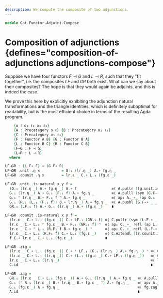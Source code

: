 ```yaml
---
description: We compute the composite of two adjunctions.
---
```


<!--
```agda
{-# OPTIONS --lossy-unification #-}
open import Cat.Functor.Adjoint
open import Cat.Prelude

import Cat.Functor.Reasoning
import Cat.Reasoning
```
-->

```agda
module Cat.Functor.Adjoint.Compose
```

# Composition of adjunctions {defines="composition-of-adjunctions adjunctions-compose"}

Suppose we have four functors $F \dashv G$ and $L \dashv R$, such that
they "fit together", i.e. the composites $LF$ and $GR$ both exist. What
can we say about their composites? The hope is that they would again be
adjoints, and this is indeed the case.

We prove this here by explicitly exhibiting the adjunction natural
transformations and the triangle identities, which is definitely
suboptimal for readability, but is the most efficient choice in terms of
the resulting Agda program.

```agda
    {o ℓ o₂ ℓ₂ o₃ ℓ₃}
    {A : Precategory o ℓ} {B : Precategory o₂ ℓ₂}
    {C : Precategory o₃ ℓ₃}
    {F : Functor A B} {G : Functor B A}
    {L : Functor B C} {R : Functor C B}
    (F⊣G : F ⊣ G)
    (L⊣R : L ⊣ R)
  where
```

<!--
```agda
private
  module fg = _⊣_ F⊣G
  module lr = _⊣_ L⊣R
  module A = Cat.Reasoning A
  module B = Cat.Reasoning B
  module C = Cat.Reasoning C
  module F = Cat.Functor.Reasoning F
  module G = Cat.Functor.Reasoning G
  module L = Cat.Functor.Reasoning L
  module R = Cat.Functor.Reasoning R
  open _⊣_
  open _=>_
  module LF = Functor (L F∘ F)
  module GR = Functor (G F∘ R)
```
-->

```agda
LF⊣GR : (L F∘ F) ⊣ (G F∘ R)
LF⊣GR .unit .η x          = G.₁ (lr.η _) A.∘ fg.η _
LF⊣GR .counit .η x        = lr.ε _ C.∘ L.₁ (fg.ε _)

LF⊣GR .unit .is-natural x y f =
  (G.₁ (lr.η _) A.∘ fg.η _) A.∘ f                ≡⟨ A.pullr (fg.unit.is-natural _ _ _) ⟩
  G.₁ (lr.η _) A.∘ G.₁ (F.₁ f) A.∘ fg.η _        ≡⟨ A.pulll (sym (G.F-∘ _ _)) ⟩
  G.₁ ⌜ lr.η _ B.∘ F.₁ f ⌝ A.∘ fg.η _            ≡⟨ ap₂ A._∘_ (ap G.₁ (lr.unit.is-natural _ _ _)) refl ⟩
  G.₁ (R.₁ (L.₁ (F.₁ f)) B.∘ lr.η _) A.∘ fg.η _  ≡⟨ A.pushl (G.F-∘ _ _) ⟩
  GR.₁ (LF.₁ f) A.∘ G.₁ (lr.η _) A.∘ (fg.η _)    ∎

LF⊣GR .counit .is-natural x y f =
  (lr.ε _ C.∘ L.₁ (fg.ε _)) C.∘ LF.₁ (GR.₁ f) ≡⟨ C.pullr (sym (L.F-∘ _ _)) ⟩
  lr.ε _ C.∘ L.₁ ⌜ fg.ε _ B.∘ F.₁ (GR.₁ f) ⌝  ≡⟨ ap₂ C._∘_ refl (ap L.₁ (fg.counit.is-natural _ _ _)) ⟩
  lr.ε _ C.∘ ⌜ L.₁ (R.F₁ f B.∘ fg.ε _) ⌝      ≡⟨ ap₂ C._∘_ refl (L.F-∘ _ _) ⟩
  lr.ε _ C.∘ L.₁ (R.F₁ f) C.∘ L.₁ (fg.ε _)    ≡⟨ C.extendl (lr.counit.is-natural _ _ _) ⟩
  f C.∘ lr.ε _ C.∘ L.₁ (fg.ε _)               ∎

LF⊣GR .zig =
  (lr.ε _ C.∘ L.₁ (fg.ε _)) C.∘ ⌜ LF.₁ (G.₁ (lr.η _) A.∘ fg.η _) ⌝ ≡⟨ C.extendr (ap₂ C._∘_ refl (LF.F-∘ _ _) ∙ L.extendl (fg.counit.is-natural _ _ _)) ⟩
  (lr.ε _ C.∘ L.₁ (lr.η _)) C.∘ (L.₁ (fg.ε _) C.∘ LF.₁ (fg.η _))   ≡⟨ C.elimr (L.annihilate fg.zig) ⟩
  lr.ε _ C.∘ L.₁ (lr.η _)                                          ≡⟨ lr.zig ⟩
  C.id                                                             ∎

LF⊣GR .zag =
  GR.₁ (lr.ε _ C.∘ L.₁ (fg.ε _)) A.∘ G.₁ (lr.η _) A.∘ fg.η _ ≡⟨ A.pulll (G.collapse (B.pushl (R.F-∘ _ _) ∙ ap₂ B._∘_ refl (sym (lr.unit.is-natural _ _ _)))) ⟩
  G.₁ (⌜ R.₁ (lr.ε _) B.∘ lr.η _ B.∘ fg.ε _ ⌝) A.∘ fg.η _    ≡⟨ ap₂ A._∘_ (ap G.₁ (B.cancell lr.zag)) refl ⟩
  G.₁ (fg.ε _) A.∘ fg.η _                                    ≡⟨ fg.zag ⟩
  A.id                                                       ∎
```
